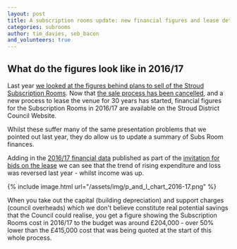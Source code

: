 ```yaml
---
layout: post
title: A subscription rooms update: new financial figures and lease details
categories: subrooms
author: tim_davies, seb_bacon
and_volunteers: true
---
```




## What do the figures look like in 2016/17

Last year [we looked at the figures behind plans to sell of the Stroud Subscription Rooms](http://stroudinvestigates.co.uk/subrooms/2017/11/21/financial-discrepancies-at-the-subrooms.html). Now that [the sale process has been cancelled](http://www.bbc.co.uk/news/uk-england-gloucestershire-42249931), and a new process to lease the venue for 30 years has started, financial figures for the Subscription Rooms in 2016/17 are available on the Stroud District Council Website.

Whilst these suffer many of the same presentation problems that we pointed out last year, they do allow us to update a summary of Subs Room finances. 

Adding in the [2016/17 financial data](https://www.stroud.gov.uk/media/558052/sub-rooms-financial-data.pdf) published as part of the [invitation for bids on the lease](https://www.stroud.gov.uk/sport-leisure-parks/events-and-things-to-do/subscription-rooms/subrooms-review/2018/30-year-lease-invitation-to-bid) we can see that the trend of rising expenditure and loss was reversed last year - whilst income was up. 

{% include image.html url="/assets/img/p_and_l_chart_2016-17.png" %}

When you take out the capital (building depreciation) and support charges (council overheads) which we don't believe constitute real potential savings that the Council could realise, you get a figure showing the Subscription Rooms cost in 2016/17 to the budget was around £204,000 - over 50% lower than the £415,000 cost that was being quoted at the start of this whole process. 

